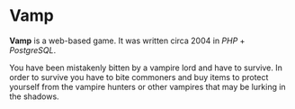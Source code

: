 Vamp
====

**Vamp** is a web-based game. It was written circa 2004 in *PHP* + *PostgreSQL*.


You have been mistakenly bitten by a vampire lord and have to survive.
In order to survive you have to bite commoners and buy items to protect
yourself from the vampire hunters or other vampires that may be lurking
in the shadows.

